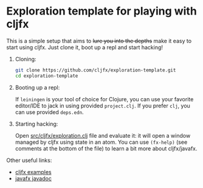 # Exploration template for playing with cljfx

This is a simple setup that aims to ~~lure you into the depths~~ make it easy to start 
using cljfx. Just clone it, boot up a repl and start hacking!

1. Cloning:
   ```sh
   git clone https://github.com/cljfx/exploration-template.git
   cd exploration-template 
   ```
2. Booting up a repl:

   If `leiningen` is your tool of choice for Clojure, you can use your favorite 
   editor/IDE to jack in using provided `project.clj`.
   If you prefer `clj`, you can use provided `deps.edn`.
3. Starting hacking:

   Open [src/cljfx/exploration.clj](src/cljfx/exploration.clj) file and evaluate it: it 
   will open a window managed by cljfx using state in an atom. You can use `(fx-help)` 
   (see comments at the bottom of the file) to learn a bit more about cljfx/javafx.

Other useful links: 
- [cljfx examples](https://github.com/cljfx/cljfx/tree/master/examples)
- [javafx javadoc](https://openjfx.io/javadoc/14/index.html)  